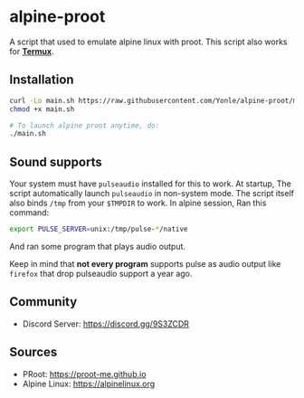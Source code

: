 # alpine-proot 
A script that used to emulate alpine linux with proot. This script also works for **__[Termux](https://termux.org)__**.

## Installation
```sh
curl -Lo main.sh https://raw.githubusercontent.com/Yonle/alpine-proot/master/main.sh
chmod +x main.sh 

# To launch alpine proot anytime, do:
./main.sh
```

## Sound supports
Your system must have `pulseaudio` installed for this to work. At startup, The script automatically launch `pulseaudio` in non-system mode. 
The script itself also binds `/tmp` from your `$TMPDIR` to work. In alpine session, Ran this command:
```sh
export PULSE_SERVER=unix:/tmp/pulse-*/native
```
And ran some program that plays audio output.

Keep in mind that **__not every program__** supports pulse as audio output like `firefox` that drop pulseaudio support a year ago.

## Community
- Discord Server: https://discord.gg/9S3ZCDR

## Sources
- PRoot: https://proot-me.github.io
- Alpine Linux: https://alpinelinux.org
